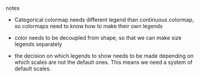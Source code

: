 notes

- Categorical colormap needs different legend than continuous
  colormap, so colormaps need to know how to make their own legends

- color needs to be decoupled from shape, so that we can make size legends
  separately

- the decision on which legends to show needs to be made depending on which
  scales are not the default ones. This means we need a system of default
  scales.
